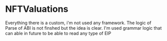 # NFTValuations

Everything there is a custom, i'm not used any framework.
The logic of Parse of ABI is not finshed but the idea is clear.
I'm used grammar logic that can able in future to be able to read any type of EIP
